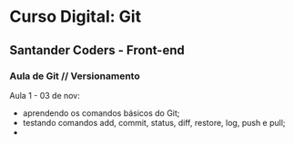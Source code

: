 # Curso Digital: Git

## Santander Coders - Front-end

### Aula de Git // Versionamento

Aula 1 - 03 de nov:
- aprendendo os comandos básicos do Git;
- testando comandos add, commit, status, diff, restore, log, push e pull;
- 

